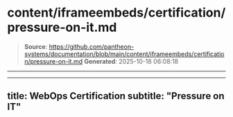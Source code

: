 # content/iframeembeds/certification/pressure-on-it.md

> **Source**: https://github.com/pantheon-systems/documentation/blob/main/content/iframeembeds/certification/pressure-on-it.md
> **Generated**: 2025-10-18 06:08:18

---

---
title: WebOps Certification
subtitle: "Pressure on IT"
---

<Partial file="certification-guide/pressure-on-it.md" />
